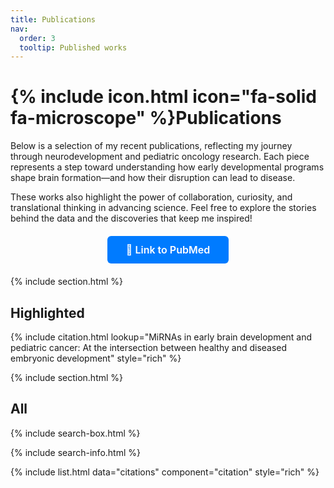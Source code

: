 ```yaml
---
title: Publications
nav:
  order: 3
  tooltip: Published works
---
```


# {% include icon.html icon="fa-solid fa-microscope" %}Publications

Below is a selection of my recent publications, reflecting my journey through neurodevelopment and pediatric oncology research. Each piece represents a step toward understanding how early developmental programs shape brain formation—and how their disruption can lead to disease.

These works also highlight the power of collaboration, curiosity, and translational thinking in advancing science. 
Feel free to explore the stories behind the data and the discoveries that keep me inspired!

<div style="text-align: center; margin-top: 20px; margin-bottom: 20px;">
  <a href="https://pubmed.ncbi.nlm.nih.gov/?term=prieto-colomina&sort=date" target="_blank" style="
    display: inline-block;
    background-color: #007bff;
    color: white;
    font-weight: 600;
    padding: 12px 30px;
    border-radius: 6px;
    text-decoration: none;
    font-size: 16px;
  ">
    📖 Link to PubMed
  </a>
</div>

{% include section.html %}

## Highlighted

{% include citation.html lookup="MiRNAs in early brain development and pediatric cancer: At the intersection between healthy and diseased embryonic development" style="rich" %}

{% include section.html %}

## All

{% include search-box.html %}

{% include search-info.html %}

{% include list.html data="citations" component="citation" style="rich" %}
